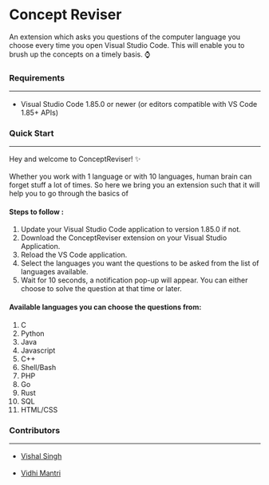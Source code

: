 # Concept Reviser

An extension which asks you questions of the computer language you choose every time you open Visual Studio Code. This will enable you to brush up the concepts on a timely basis. ⌚
<br>

### Requirements<hr>

- Visual Studio Code 1.85.0 or newer (or editors compatible with VS Code 1.85+ APIs)

### Quick Start <hr>

Hey and welcome to ConceptReviser! ✨
<br>
<br>Whether you work with 1 language or with 10 languages, human brain can forget stuff a lot of times. So here we bring you an extension such that it will help you to go through the basics of

#### Steps to follow :<br>

1. Update your Visual Studio Code application to version 1.85.0 if not.
2. Download the ConceptReviser extension on your Visual Studio Application.
3. Reload the VS Code application.
4. Select the languages you want the questions to be asked from the list of languages available.
5. Wait for 10 seconds, a notification pop-up will appear. You can either choose to solve the question at that time or later.

#### Available languages you can choose the questions from:

1. C
2. Python
3. Java
4. Javascript
5. C++
6. Shell/Bash
7. PHP
8. Go
9. Rust
10. SQL
11. HTML/CSS
    <br>

### Contributors <hr>

- <a href="https://github.com/Vishal21121">Vishal Singh</a><br><br>
- <a href="https://github.com/vmantri83">Vidhi Mantri</a>
